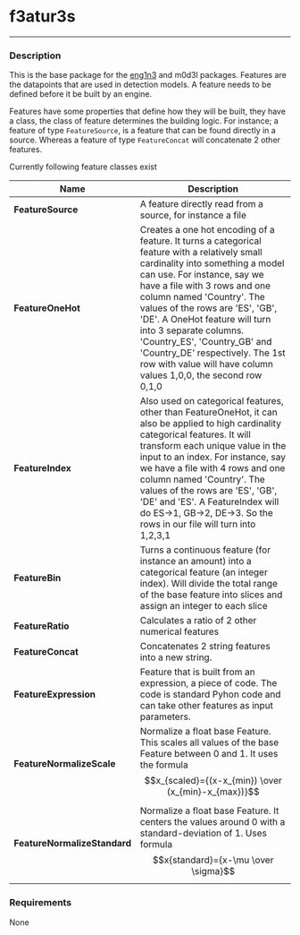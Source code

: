 # f3atur3s
- - - 

### Description

This is the base package for the [eng1n3](https://github.com/t0kk35/eng1n3) and m0d3l packages. Features are the datapoints that are used in detection models. 
A feature needs to be defined before it be built by an engine. 

Features have some properties that define how they will be built, they have a class, the class of feature determines the 
building logic. For instance; a feature of type `FeatureSource`, is a feature that can be found directly in a source. 
Whereas a feature of type `FeatureConcat` will concatenate 2 other features.

Currently following feature classes exist

| **Name**                   | Description                                                                                                                                                                                                                                                                                                                                                                                                                                                    |
|----------------------------|----------------------------------------------------------------------------------------------------------------------------------------------------------------------------------------------------------------------------------------------------------------------------------------------------------------------------------------------------------------------------------------------------------------------------------------------------------------|
| **FeatureSource**          | A feature directly read from a source, for instance a file                                                                                                                                                                                                                                                                                                                                                                                                     |
| **FeatureOneHot**          | Creates a one hot encoding of a feature. It turns a categorical feature with a relatively small cardinality into something a model can use. For instance, say we have a file with 3 rows and one column named 'Country'. The values of the rows are 'ES', 'GB', 'DE'. A OneHot feature will turn into 3 separate columns. 'Country_ES', 'Country_GB' and 'Country_DE' respectively. The 1st row with value will have column values 1,0,0, the second row 0,1,0 |
| **FeatureIndex**           | Also used on categorical features, other than FeatureOneHot, it can also be applied to high cardinality categorical features. It will transform each unique value in the input to an index. For instance, say we have a file with 4 rows and one column named 'Country'. The values of the rows are 'ES', 'GB', 'DE' and 'ES'. A FeatureIndex will do ES->1, GB->2, DE->3. So the rows in our file will turn into 1,2,3,1                                      |
| **FeatureBin**             | Turns a continuous feature (for instance an amount) into a categorical feature (an integer index). Will divide the total range of the base feature into slices and assign an integer to each slice                                                                                                                                                                                                                                                             |
| **FeatureRatio**           | Calculates a ratio of 2 other numerical features                                                                                                                                                                                                                                                                                                                                                                                                               |
| **FeatureConcat**          | Concatenates 2 string features into a new string.                                                                                                                                                                                                                                                                                                                                                                                                              |
| **FeatureExpression**      | Feature that is built from an expression, a piece of code. The code is standard Pyhon code and can take other features as input parameters.                                                                                                                                                                                                                                                                                                                    |
| **FeatureNormalizeScale**  | Normalize a float base Feature. This scales all values of the base Feature between 0 and 1. It uses the formula $$x_{scaled}={(x-x_{min}) \over (x_{min}-x_{max})}$$                                                                                                                                                                                                                                                                                           |
|**FeatureNormalizeStandard**| Normalize a float base Feature. It centers the values around 0 with a standard-deviation of 1. Uses formula $$x{standard}={x-\mu \over \sigma}$$                                                                                                                                                                                                                                                                                                               |
### Requirements
None